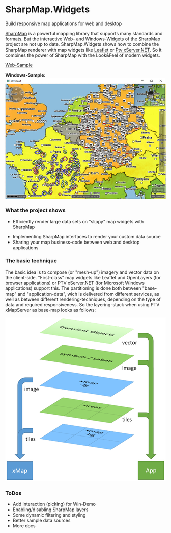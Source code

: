 # SharpMap.Widgets
Build responsive map applications for web and desktop

[SharpMap](https://sharpmap.codeplex.com/) is a powerful mapping library that supports many standards and formats.
But the interactive Web- and Windows-Widgets of the SharpMap project are not up to date.
SharpMap.Widgets shows how to combine the SharpMap renderer with map widgets 
like [Leaflet](http://leafletjs.com/) or [Ptv xServer.NET](http://xserver.ptvgroup.com/en-uk/cookbook/explore/xserver-net-demo-center/).
So it combines the power of SharpMap with the Look&Feel of modern widgets.

[Web-Sample](http://80.146.239.139/SharpMap.Widgets/)

**Windows-Sample:**
![Windows-Sample](/Doc/SharpMap.Win.png)

### What the project shows
* Efficiently render large data sets on "slippy" map widgets with SharpMap
+ Implementing SharpMap interfaces to render your custom data source
+ Sharing your map business-code between web and desktop applications

### The basic technique

The basic idea is to compose (or "mesh-up") imagery and vector data on the client-side. "First-class" map widgets like Leaflet and OpenLayers (for browser applications) or PTV xServer.NET (for Microsoft Windows applications) support this. The partitioning is done both between "base-map" and "application-data", wich is delivered from different services, as well as between different rendering-techniques, depending on the type of data and required responsiveness. So the layering-stack when using PTV xMapServer as base-map looks as follows:

![Client-Composition](/Doc/ClientComposition.png)

### ToDos
* Add interaction (picking) for Win-Demo
* Enabling/disabling SharpMap layers
* Some dynamic filtering and styling
* Better sample data sources
* More docs
